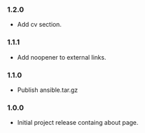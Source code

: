### 1.2.0
* Add cv section.

### 1.1.1
* Add noopener to external links.

### 1.1.0
* Publish ansible.tar.gz

### 1.0.0
* Initial project release containg about page.

